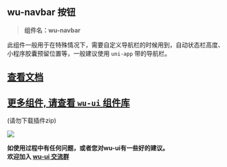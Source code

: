 ## wu-navbar 按钮

> **组件名：wu-navbar**

此组件一般用于在特殊情况下，需要自定义导航栏的时候用到，自动状态栏高度、小程序胶囊预留位置等，一般建议使用 `uni-app` 带的导航栏。

## [查看文档](https://wu.geeks.ink/zh-CN/components/navbar.html)

## [更多组件, 请查看 `wu-ui` 组件库](https://ext.dcloud.net.cn/plugin?name=wu--ui)
(请勿下载插件zip)

<a href="https://ext.dcloud.net.cn/plugin?name=wu--ui">
	<img src="https://wu.geeks.ink/intr.png">
</a>

**如使用过程中有任何问题，或者您对wu-ui有一些好的建议。<br>欢迎加入 [wu-ui 交流群](https://wu.geeks.ink/zh-CN/components/qqFeedBack.html)**